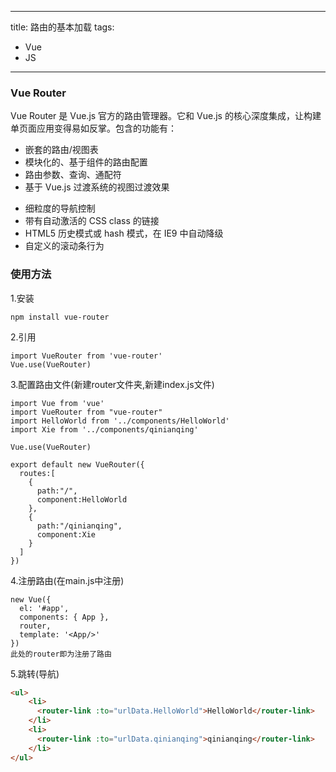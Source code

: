 <!--
 * @Descripttion: 
 * @version: 
 * @Author: sueRimn
 * @Date: 2020-06-22 14:32:42
 * @LastEditors: sueRimn
 * @LastEditTime: 2020-06-22 15:12:20
--> 
---
title: 路由的基本加载
tags:
  - Vue
  - JS
---

### Vue Router
  Vue Router 是 Vue.js 官方的路由管理器。它和 Vue.js 的核心深度集成，让构建单页面应用变得易如反掌。包含的功能有：
  - 嵌套的路由/视图表
  - 模块化的、基于组件的路由配置
  - 路由参数、查询、通配符
  - 基于 Vue.js 过渡系统的视图过渡效果
  <!-- more -->
  - 细粒度的导航控制
  - 带有自动激活的 CSS class 的链接
  - HTML5 历史模式或 hash 模式，在 IE9 中自动降级
  - 自定义的滚动条行为     

### 使用方法
  1.安装
  ```
  npm install vue-router
  ```
  2.引用
  ```
  import VueRouter from 'vue-router'
  Vue.use(VueRouter)
  ```
  3.配置路由文件(新建router文件夹,新建index.js文件)
  ```
  import Vue from 'vue'
  import VueRouter from "vue-router"
  import HelloWorld from '../components/HelloWorld'
  import Xie from '../components/qinianqing'

  Vue.use(VueRouter)

  export default new VueRouter({
    routes:[
      {
        path:"/",
        component:HelloWorld
      },
      {
        path:"/qinianqing",
        component:Xie
      }
    ]
  })
  ```
  4.注册路由(在main.js中注册)
  ```
  new Vue({
    el: '#app',
    components: { App },
    router,
    template: '<App/>'
  })
  此处的router即为注册了路由
  ```
  5.跳转(导航)
  ``` HTML
  <ul>
      <li>
        <router-link :to="urlData.HelloWorld">HelloWorld</router-link>
      </li>
      <li>
        <router-link :to="urlData.qinianqing">qinianqing</router-link>
      </li>
  </ul>
  ```
